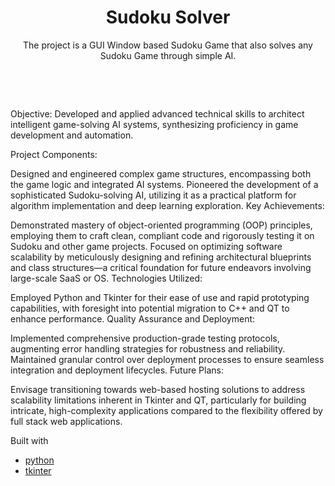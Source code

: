 
<div align="center"> 

# Sudoku Solver


<p>The project is a GUI Window based Sudoku Game that also solves any Sudoku Game through simple AI.<p>

<br>
<div align="center">
</div>
<br>
</div>  

Objective:
Developed and applied advanced technical skills to architect intelligent game-solving AI systems, synthesizing proficiency in game development and automation.

Project Components:

Designed and engineered complex game structures, encompassing both the game logic and integrated AI systems.
Pioneered the development of a sophisticated Sudoku-solving AI, utilizing it as a practical platform for algorithm implementation and deep learning exploration.
Key Achievements:

Demonstrated mastery of object-oriented programming (OOP) principles, employing them to craft clean, compliant code and rigorously testing it on Sudoku and other game projects.
Focused on optimizing software scalability by meticulously designing and refining architectural blueprints and class structures—a critical foundation for future endeavors involving large-scale SaaS or OS.
Technologies Utilized:

Employed Python and Tkinter for their ease of use and rapid prototyping capabilities, with foresight into potential migration to C++ and QT to enhance performance.
Quality Assurance and Deployment:

Implemented comprehensive production-grade testing protocols, augmenting error handling strategies for robustness and reliability.
Maintained granular control over deployment processes to ensure seamless integration and deployment lifecycles.
Future Plans:

Envisage transitioning towards web-based hosting solutions to address scalability limitations inherent in Tkinter and QT, particularly for building intricate, high-complexity applications compared to the flexibility offered by full stack web applications.

Built with
- [python](https://www.python.org/)
- [tkinter](https://docs.python.org/3/library/tkinter.html)

